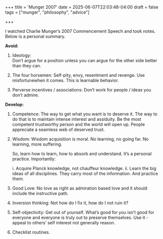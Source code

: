 +++
title = 'Munger 2007'
date = 2025-06-07T22:03:48-04:00
draft = false
tags = ["munger", "philosophy", "advice"]

+++


I watched Charlie Munger’s 2007 Commencement Speech and took notes.  Below is a personal summary.

**Avoid:**

1. Ideology:    
Don’t argue for a position unless you can argue for the other side better than they can. 
    
1. The four horsemen: 
Self-pity, envy, resentment and revenge. Use misfortunewhen it comes. This is learnable behavior. 

1. Perverse incentives / associations: 
Don’t work for people / ideas you don’t admire. 

**Develop:**

1. Competence:
The way to get what you want is to deserve it. The way to do that is to maintain intense interest and assiduity. Be the most competent trustworthy person and the world will open up. People appreciate a seamless web of deserved trust. 

2. Wisdom:
Wisdom acquisition is moral. No learning, no going far. No learning, more suffering. 
    
    So, learn how to learn, how to absorb and understand. It’s a personal practice. Importantly:
    
    i. Acquire Planck knowledge, not chauffeur knowledge. 
    ii. Learn the big ideas of all disciplines. They carry most of the information. And practice them.

3. Good Love:
No love as right as admiration based love and it should include the instructive path.

4. Inversion thinking:
Not how do I fix it, how do I not ruin it?

5. Self-objectivity:
Get out of yourself. What’s good for you isn’t good for everyone and everyone is truly out to preserve themselves. Use it  - appeal to others’  self interest not generally reason.

6. Checklist routines.